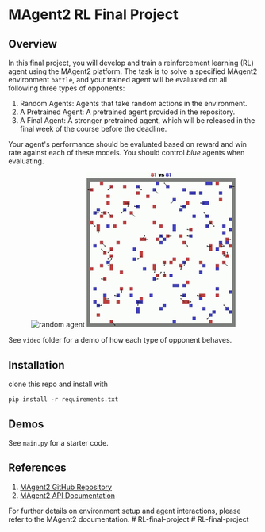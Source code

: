 # MAgent2 RL Final Project
## Overview
In this final project, you will develop and train a reinforcement learning (RL) agent using the MAgent2 platform. The task is to solve a specified MAgent2 environment `battle`, and your trained agent will be evaluated on all following three types of opponents:

1. Random Agents: Agents that take random actions in the environment.
2. A Pretrained Agent: A pretrained agent provided in the repository.
3. A Final Agent: A stronger pretrained agent, which will be released in the final week of the course before the deadline.

Your agent's performance should be evaluated based on reward and win rate against each of these models. You should control *blue* agents when evaluating.


<p align="center">
  <img src="assets/random.gif" width="300" alt="random agent" />
  <img src="assets/pretrained.gif" width="300" alt="pretrained agent" />
</p>

See `video` folder for a demo of how each type of opponent behaves.

## Installation
clone this repo and install with
```
pip install -r requirements.txt
```

## Demos
See `main.py` for a starter code.

## References

1. [MAgent2 GitHub Repository](https://github.com/Farama-Foundation/MAgent2)
2. [MAgent2 API Documentation](https://magent2.farama.org/introduction/basic_usage/)

For further details on environment setup and agent interactions, please refer to the MAgent2 documentation.
#   R L - f i n a l - p r o j e c t 
 
 #   R L - f i n a l - p r o j e c t 
 
 